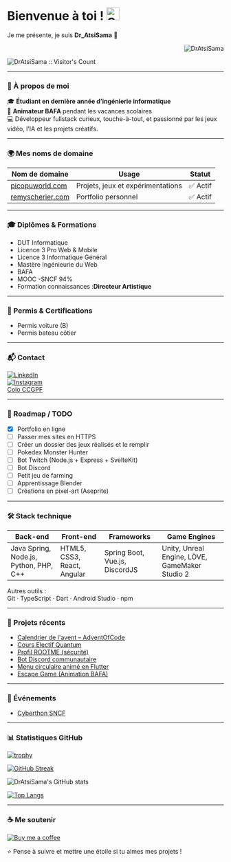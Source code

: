 # Bienvenue à toi ! <img src="https://media.giphy.com/media/hvRJCLFzcasrR4ia7z/giphy.gif" width="30px" alt="Salut">  
Je me présente, je suis **__Dr_AtsiSama__** 🚀
<p> 
  <p align="right">
    <img src="https://komarev.com/ghpvc/?username=DarekaSama&style=plastic&color=blueviolet&label=Nombre+de+visite+du+profil+:" alt="DrAtsiSama">
  </p>
  <p align="left">
    <img src="https://profile-counter.glitch.me/{DarekaSama}/count.svg" alt="DrAtsiSama :: Visitor's Count">
  </p>
</p>

---

### 👤 À propos de moi
🎓 **Étudiant en dernière année d’ingénierie informatique**  
🎲 **Animateur BAFA** pendant les vacances scolaires  
💻 Développeur fullstack curieux, touche-à-tout, et passionné par les jeux vidéo, l’IA et les projets créatifs.

---

### 🌍 Mes noms de domaine
| Nom de domaine | Usage | Statut |
|----------------|-------|--------|
| [picopuworld.com](http://picopuworld.com) | Projets, jeux et expérimentations | ✅ Actif |
| [remyscherier.com](http://remyscherier.com:3000/) | Portfolio personnel | ✅ Actif |

---

### 🎓 Diplômes & Formations
- DUT Informatique  
- Licence 3 Pro Web & Mobile
- Licence 3 Informatique Général
- Mastère Ingénieurie du Web
- BAFA
- MOOC -SNCF 94%
- Formation connaissances :**Directeur Artistique** 

---

### 🚗 Permis & Certifications
- Permis voiture (B)  
- Permis bateau côtier  


---

### 📬 Contact
[![LinkedIn](https://img.shields.io/badge/-LinkedIn-0A66C2?style=flat&logo=linkedin&logoColor=white)](https://www.linkedin.com/in/scherierremy)  
[![Instagram](https://img.shields.io/badge/-Instagram-E4405F?style=flat&logo=instagram&logoColor=white)](https://www.instagram.com/synesios_alchimiste/)  
[Colo CCGPF](https://recrutement-sej.ccgpfcheminots.com/front-identifier.html)

---

### 📌 Roadmap / TODO
- [x] Portfolio en ligne  
- [ ] Passer mes sites en HTTPS  
- [ ] Créer un dossier des jeux réalisés et le remplir  
- [ ] Pokedex Monster Hunter  
- [ ] Bot Twitch (Node.js + Express + SvelteKit)  
- [ ] Bot Discord  
- [ ] Petit jeu de farming  
- [ ] Apprentissage Blender  
- [ ] Créations en pixel-art (Aseprite)  

---

### 🛠 Stack technique
| **Back-end** | **Front-end** | **Frameworks** | **Game Engines** |
|--------------|---------------|----------------|------------------|
| Java Spring, Node.js, Python, PHP, C++ | HTML5, CSS3, React, Angular | Spring Boot, Vue.js, DiscordJS | Unity, Unreal Engine, LÖVE, GameMaker Studio 2 |

Autres outils :  
Git · TypeScript · Dart · Android Studio · npm  

---

### 🚀 Projets récents
- [Calendrier de l'avent – AdventOfCode](https://github.com/DrAtsiSama/AdventOfCode)  
- [Cours Electif Quantum](https://github.com/DrAtsiSama/Electif-quantum)  
- [Profil ROOTME (sécurité)](https://www.root-me.org/Dr_AtsiSama)  
- [Bot Discord communautaire](https://github.com/DrAtsiSama/Opal_BotDiscord)  
- [Menu circulaire animé en Flutter](https://github.com/DrAtsiSama/GameAndPrograming/tree/main/Flutter/AnimatedCircularMenu)  
- [Escape Game (Animation BAFA)](https://github.com/DrAtsiSama/GameAndPrograming/tree/main/EscapeGame)  

---

### 🎉 Événements
- [Cyberthon SNCF](https://www.twitch.tv/sncfgaming)

---

### 📊 Statistiques GitHub
[![trophy](https://github-profile-trophy.vercel.app/?username=DrAtsiSama&theme=onedark)](https://github.com/ryo-ma/github-profile-trophy)  

[![GitHub Streak](http://github-readme-streak-stats.herokuapp.com?user=DrAtsiSama&theme=dark&hide_border=true&date_format=j%20M%5B%20Y%5D)](https://git.io/streak-stats)  

![DrAtsiSama's GitHub stats](https://github-readme-stats.vercel.app/api?username=DrAtsiSama&show_icons=true&theme=dark)  

[![Top Langs](https://github-readme-stats.vercel.app/api/top-langs/?username=DrAtsiSama&layout=compact)](https://github.com/DrAtsiSama/github-readme-stats)  

---

### ☕ Me soutenir
[![Buy me a coffee](https://img.buymeacoffee.com/button-api/?text=Offrir%20un%20café&emoji=&slug=DrAtsiSama&button_colour=FFDD00&font_colour=000000&font_family=Cookie&outline_colour=000000&coffee_colour=ffffff)](https://www.buymeacoffee.com/DrAtsiSama)  

⭐ Pense à suivre et mettre une étoile si tu aimes mes projets !
